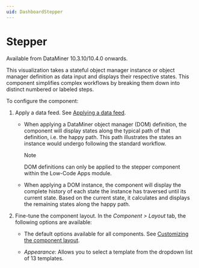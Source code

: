 ```yaml
---
uid: DashboardStepper
---
```


# Stepper

Available from DataMiner 10.3.10/10.4.0 onwards.

This visualization takes a stateful object manager instance or object manager definition as data input and displays their respective states. This component simplifies complex workflows by breaking them down into distinct numbered or labeled steps.

To configure the component:

1. Apply a data feed. See [Applying a data feed](xref:Configuring_dashboard_components#applying-a-data-feed).

   - When applying a DataMiner object manager (DOM) definition, the component will display states along the typical path of that definition, i.e. the happy path. This path illustrates the states an instance would undergo following the standard workflow.

     > [!NOTE]
     > DOM definitions can only be applied to the stepper component within the Low-Code Apps module.

   - When applying a DOM instance, the component will display the complete history of each state the instance has traversed until its current state. Based on the current state, it calculates and displays the remaining states along the happy path.

1. Fine-tune the component layout. In the *Component > Layout* tab, the following options are available:

   - The default options available for all components. See [Customizing the component layout](xref:Configuring_dashboard_components#customizing-the-component-layout).

   - *Appearance*: Allows you to select a template from the dropdown list of 13 templates.
